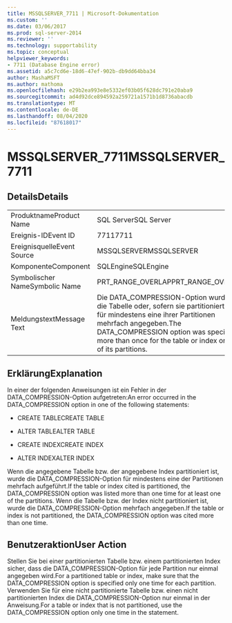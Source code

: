 ```yaml
---
title: MSSQLSERVER_7711 | Microsoft-Dokumentation
ms.custom: ''
ms.date: 03/06/2017
ms.prod: sql-server-2014
ms.reviewer: ''
ms.technology: supportability
ms.topic: conceptual
helpviewer_keywords:
- 7711 (Database Engine error)
ms.assetid: a5c7cd6e-18d6-47ef-902b-db9dd64bba34
author: MashaMSFT
ms.author: mathoma
ms.openlocfilehash: e29b2ea993e8e5332ef03b05f628dc791e20aba9
ms.sourcegitcommit: ad4d92dce894592a259721a1571b1d8736abacdb
ms.translationtype: MT
ms.contentlocale: de-DE
ms.lasthandoff: 08/04/2020
ms.locfileid: "87618017"
---
```

# <a name="mssqlserver_7711"></a><span data-ttu-id="b618f-102">MSSQLSERVER_7711</span><span class="sxs-lookup"><span data-stu-id="b618f-102">MSSQLSERVER_7711</span></span>
    
## <a name="details"></a><span data-ttu-id="b618f-103">Details</span><span class="sxs-lookup"><span data-stu-id="b618f-103">Details</span></span>  
  
|||  
|-|-|  
|<span data-ttu-id="b618f-104">Produktname</span><span class="sxs-lookup"><span data-stu-id="b618f-104">Product Name</span></span>|<span data-ttu-id="b618f-105">SQL Server</span><span class="sxs-lookup"><span data-stu-id="b618f-105">SQL Server</span></span>|  
|<span data-ttu-id="b618f-106">Ereignis-ID</span><span class="sxs-lookup"><span data-stu-id="b618f-106">Event ID</span></span>|<span data-ttu-id="b618f-107">7711</span><span class="sxs-lookup"><span data-stu-id="b618f-107">7711</span></span>|  
|<span data-ttu-id="b618f-108">Ereignisquelle</span><span class="sxs-lookup"><span data-stu-id="b618f-108">Event Source</span></span>|<span data-ttu-id="b618f-109">MSSQLSERVER</span><span class="sxs-lookup"><span data-stu-id="b618f-109">MSSQLSERVER</span></span>|  
|<span data-ttu-id="b618f-110">Komponente</span><span class="sxs-lookup"><span data-stu-id="b618f-110">Component</span></span>|<span data-ttu-id="b618f-111">SQLEngine</span><span class="sxs-lookup"><span data-stu-id="b618f-111">SQLEngine</span></span>|  
|<span data-ttu-id="b618f-112">Symbolischer Name</span><span class="sxs-lookup"><span data-stu-id="b618f-112">Symbolic Name</span></span>|<span data-ttu-id="b618f-113">PRT_RANGE_OVERLAP</span><span class="sxs-lookup"><span data-stu-id="b618f-113">PRT_RANGE_OVERLAP</span></span>|  
|<span data-ttu-id="b618f-114">Meldungstext</span><span class="sxs-lookup"><span data-stu-id="b618f-114">Message Text</span></span>|<span data-ttu-id="b618f-115">Die DATA_COMPRESSION-Option wurde für die Tabelle oder, sofern sie partitioniert ist, für mindestens eine ihrer Partitionen mehrfach angegeben.</span><span class="sxs-lookup"><span data-stu-id="b618f-115">The DATA_COMPRESSION option was specified more than once for the table or index or one of its partitions.</span></span>|  
  
## <a name="explanation"></a><span data-ttu-id="b618f-116">Erklärung</span><span class="sxs-lookup"><span data-stu-id="b618f-116">Explanation</span></span>  
 <span data-ttu-id="b618f-117">In einer der folgenden Anweisungen ist ein Fehler in der DATA_COMPRESSION-Option aufgetreten:</span><span class="sxs-lookup"><span data-stu-id="b618f-117">An error occurred in the DATA_COMPRESSION option in one of the following statements:</span></span>  
  
-   <span data-ttu-id="b618f-118">CREATE TABLE</span><span class="sxs-lookup"><span data-stu-id="b618f-118">CREATE TABLE</span></span>  
  
-   <span data-ttu-id="b618f-119">ALTER TABLE</span><span class="sxs-lookup"><span data-stu-id="b618f-119">ALTER TABLE</span></span>  
  
-   <span data-ttu-id="b618f-120">CREATE INDEX</span><span class="sxs-lookup"><span data-stu-id="b618f-120">CREATE INDEX</span></span>  
  
-   <span data-ttu-id="b618f-121">ALTER INDEX</span><span class="sxs-lookup"><span data-stu-id="b618f-121">ALTER INDEX</span></span>  
  
 <span data-ttu-id="b618f-122">Wenn die angegebene Tabelle bzw. der angegebene Index partitioniert ist, wurde die DATA_COMPRESSION-Option für mindestens eine der Partitionen mehrfach aufgeführt.</span><span class="sxs-lookup"><span data-stu-id="b618f-122">If the table or index cited is partitioned, the DATA_COMPRESSION option was listed more than one time for at least one of the partitions.</span></span> <span data-ttu-id="b618f-123">Wenn die Tabelle bzw. der Index nicht partitioniert ist, wurde die DATA_COMPRESSION-Option mehrfach angegeben.</span><span class="sxs-lookup"><span data-stu-id="b618f-123">If the table or index is not partitioned, the DATA_COMPRESSION option was cited more than one time.</span></span>  
  
## <a name="user-action"></a><span data-ttu-id="b618f-124">Benutzeraktion</span><span class="sxs-lookup"><span data-stu-id="b618f-124">User Action</span></span>  
 <span data-ttu-id="b618f-125">Stellen Sie bei einer partitionierten Tabelle bzw. einem partitionierten Index sicher, dass die DATA_COMPRESSION-Option für jede Partition nur einmal angegeben wird.</span><span class="sxs-lookup"><span data-stu-id="b618f-125">For a partitioned table or index, make sure that the DATA_COMPRESSION option is specified only one time for each partition.</span></span> <span data-ttu-id="b618f-126">Verwenden Sie für eine nicht partitionierte Tabelle bzw. einen nicht partitionierten Index die DATA_COMPRESSION-Option nur einmal in der Anweisung.</span><span class="sxs-lookup"><span data-stu-id="b618f-126">For a table or index that is not partitioned, use the DATA_COMPRESSION option only one time in the statement.</span></span>  
  
  
